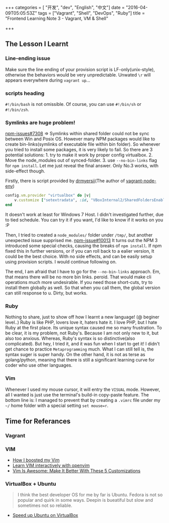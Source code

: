 +++
categories = [ "开发", "dev", "English", "中文"]
date = "2016-04-09T05:05:53Z"
tags = ["Vagrant", "Shell", "DevOps", "Ruby"]
title = "Frontend Learning Note 3 - Vagrant, VM & Shell"

+++

The Lesson I Learnt
---------

### Line-ending issue

Make sure the line ending of your provision script is LF-only(unix-style), otherwise the behaviors would be very unpredictable.
Unwated `\r` will appears everywhere during `vagrant up`...

### scripts heading

`#!/bin/bash` is not omissible. Of course, you can use `#!/bin/sh` or `#!/bin/zsh`.

### Symlinks are huge problem! 

[npm-issues#7308](https://github.com/npm/npm/issues/7308) => Symlinks within shared folder could not be sync between Win and Posix OS. However many NPM packages would like to create bin-links(symlinks of executable file within bin folder). So whenever you tried to install some packages, it is very likely to fail. So there are 3 potential solutions: 1. try to make it work by proper config virtualbox. 2. Move the node_modules out of synced-folder. 3. use `--no-bin-links` flag for `npm install`.
Let me just reveal the final answer. Only No.3 works, with side-effect though. 

Firstly, there is script provided by [drmyersii](https://github.com/drmyersii)(The author of [vagrant-node-env](https://github.com/drmyersii/vagrant-node-env))

```Ruby
config.vm.provider "virtualbox" do |v|
    v.customize ["setextradata", :id, "VBoxInternal2/SharedFoldersEnableSymlinksCreate/vagrant", "1"]
end
```
It doesn't work at least for Windows 7 Host. I didn't investigated further, due to tied schedule. You can try it if you want, I'd like to know if it works on you :P

Then, I tried to created a `node_modules/` folder under `/tmp/`, but another unexpected issue supprised me. [npm-issue#10013](https://github.com/npm/npm/issues/10013) It turns out the NPM 3 introduced some special checks, causing the breaks of `npm install`. If npm fixed this in further versions, or if you can roll back to a ealier version, It could be the best choice. With no side effects, and can be easily setup using provision scripts. I would continue following on.


The end, I am afraid that I have to go for the `--no-bin-links` approach. Em, that means there will be no more bin links. peroid. That would make cli operations much more undesirable. If you need those short-cuts, try to install them globally as well. So that when you call them, the global version can still response to u. Dirty, but works.

### Ruby

Nothing to share, just to show off how I learnt a new language! (@ beginer level..) Ruby is like PHP, lovers love it, haters hate it. I love PHP, but I hate Ruby at the first place. Its unique syntax caused me so many frustration. To be clear, it is my problem, not Ruby's. Because I am not only new to it, but also too anxious. Whereas, Ruby's syntax is so distinctive(also complicated). But hey, I tried it, and it was fun when I start to get it! I didn't get chance to practice `Metaprogramming` much. What I can still tell is, the syntax suger is super handy. On the other hand, it is not as terse as golang/python, meaning that there is still a significant learning curve for coder who use other languages. 

### Vim

Whenever I used my mouse cursor, it will entry the `VISUAL` mode. However, all I wanted is just use the terminal's build-in copy-paste feature. The bottom line is: I managed to prevent that by creating a `.vimrc` file under my `~/` home folder with a special setting `set mouse=r`.


Time for Referances
-----------

### Vagrant


### VIM

- [How I boosted my Vim](http://nvie.com/posts/how-i-boosted-my-vim/)
- [Learn VIM interactively with openvim](http://www.openvim.com/)
- [Vim Is Awesome: Make It Better With These 5 Customizations](http://www.makeuseof.com/tag/5-things-need-put-vim-config-file/)
 

### VirtualBox + Ubuntu

> I think the best developer OS for me by far is Ubuntu. Fedora is not so popular and quirk in some ways. Deepin is bueatiful but slow and sometimes not so reliable.

- [Speed up Ubuntu on VirtualBox](https://thomas.vanhoutte.be/miniblog/guide-speed-up-ubuntu-virtualbox/)